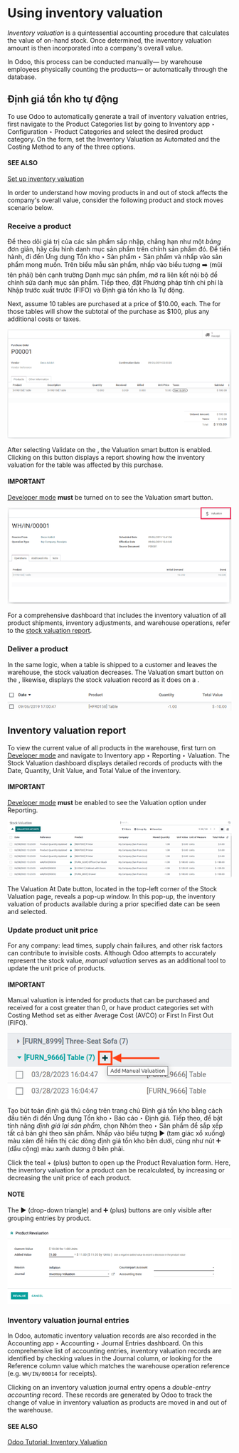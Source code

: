 # Using inventory valuation

<a id="inventory-reporting-using-inventory-val"></a>

*Inventory valuation* is a quintessential accounting procedure that calculates the value of on-hand
stock. Once determined, the inventory valuation amount is then incorporated into a company's overall
value.

In Odoo, this process can be conducted manually— by warehouse employees physically counting the
products— or automatically through the database.

## Định giá tồn kho tự động

To use Odoo to automatically generate a trail of inventory valuation entries, first navigate to the
Product Categories list by going to Inventory app ‣ Configuration
‣ Product Categories and select the desired product category. On the form, set the
Inventory Valuation as Automated and the Costing Method to any
of the three options.

#### SEE ALSO
[Set up inventory valuation](applications/inventory_and_mrp/inventory/product_management/inventory_valuation/inventory_valuation_config.md)

In order to understand how moving products in and out of stock affects the company's overall value,
consider the following product and stock moves scenario below.

### Receive a product

Để theo dõi giá trị của các sản phẩm sắp nhập, chẳng hạn như một *bảng* đơn giản, hãy cấu hình danh mục sản phẩm trên chính sản phẩm đó. Để tiến hành, đi đến Ứng dụng Tồn kho ‣ Sản phẩm ‣ Sản phẩm và nhấp vào sản phẩm mong muốn. Trên biểu mẫu sản phẩm, nhấp vào biểu tượng ➡️ (mũi tên phải) bên cạnh trường Danh mục sản phẩm, mở ra liên kết nội bộ để chỉnh sửa danh mục sản phẩm. Tiếp theo, đặt Phương pháp tính chi phí là Nhập trước xuất trước (FIFO) và Định giá tồn kho là Tự động.

Next, assume 10 tables are purchased at a price of $10.00, each. The  for
those tables will show the subtotal of the purchase as $100, plus any additional costs or taxes.

![Purchase order with 10 tables products valued at $10.00 each.](../../../../../.gitbook/assets/purchase-order.png)

After selecting Validate on the , the Valuation
smart button is enabled. Clicking on this button displays a report showing how the inventory
valuation for the table was affected by this purchase.

#### IMPORTANT
[Developer mode](applications/general/developer_mode.md#developer-mode) **must** be turned on to see the Valuation
smart button.

![See Valuation smart button on a receipt, with Developer mode enabled.](../../../../../.gitbook/assets/valuation-smart-button.png)

For a comprehensive dashboard that includes the inventory valuation of all product shipments,
inventory adjustments, and warehouse operations, refer to the [stock valuation report](#inventory-management-reporting-valuation-report).

### Deliver a product

In the same logic, when a table is shipped to a customer and leaves the warehouse, the stock
valuation decreases. The Valuation smart button on the ,
likewise, displays the stock valuation record as it does on a .

![Decreased stock valuation after a product is shipped.](../../../../../.gitbook/assets/decreased-stock-valuation.png)

<a id="inventory-management-reporting-valuation-report"></a>

## Inventory valuation report

To view the current value of all products in the warehouse, first turn on [Developer mode](applications/general/developer_mode.md#developer-mode) and navigate to Inventory app ‣ Reporting ‣ Valuation. The
Stock Valuation dashboard displays detailed records of products with the
Date, Quantity, Unit Value, and Total Value of the
inventory.

#### IMPORTANT
[Developer mode](applications/general/developer_mode.md#developer-mode) **must** be enabled to see the Valuation
option under Reporting.

![Inventory valuation report showing multiple products.](../../../../../.gitbook/assets/inventory-valuation-products.png)

The Valuation At Date button, located in the top-left corner of the Stock
Valuation page, reveals a pop-up window. In this pop-up, the inventory valuation of products
available during a prior specified date can be seen and selected.

### Update product unit price

For any company: lead times, supply chain failures, and other risk factors can contribute to
invisible costs. Although Odoo attempts to accurately represent the stock value, *manual valuation*
serves as an additional tool to update the unit price of products.

#### IMPORTANT
Manual valuation is intended for products that can be purchased and received for a cost greater
than 0, or have product categories set with Costing Method set as either
Average Cost (AVCO) or First In First Out (FIFO).

![Add manual valuation of stock value to a product.](../../../../../.gitbook/assets/add-manual-valuation.png)

Tạo bút toán định giá thủ công trên trang chủ Định giá tồn kho bằng cách đầu tiên đi đến Ứng dụng Tồn kho ‣ Báo cáo ‣ Định giá. Tiếp theo, để bật tính năng  *định giá lại sản phẩm*, chọn Nhóm theo ‣ Sản phẩm để sắp xếp tất cả bản ghi theo sản phẩm. Nhấp vào biểu tượng ▶️ (tam giác xổ xuống) màu xám để hiển thị các dòng định giá tồn kho bên dưới, cũng như nút ➕ (dấu cộng) màu xanh dương ở bên phải.

Click the teal + (plus) button to open up the Product Revaluation form.
Here, the inventory valuation for a product can be recalculated, by increasing or decreasing the
unit price of each product.

#### NOTE
The ▶️ (drop-down triangle) and ➕ (plus) buttons are only visible after
grouping entries by product.

![Product revaluation form adding a value of $1.00 with the reason being inflation.](../../../../../.gitbook/assets/product-revaluation.png)

### Inventory valuation journal entries

In Odoo, automatic inventory valuation records are also recorded in the Accounting
app ‣ Accounting ‣ Journal Entries dashboard. On this comprehensive list of accounting entries,
inventory valuation records are identified by checking values in the Journal column, or
looking for the Reference column value which matches the warehouse operation reference
(e.g. `WH/IN/00014` for receipts).

Clicking on an inventory valuation journal entry opens a *double-entry accounting* record. These
records are generated by Odoo to track the change of value in inventory valuation as products are
moved in and out of the warehouse.

#### SEE ALSO
[Odoo Tutorial: Inventory Valuation](https://www.odoo.com/slides/slide/2795/share)
